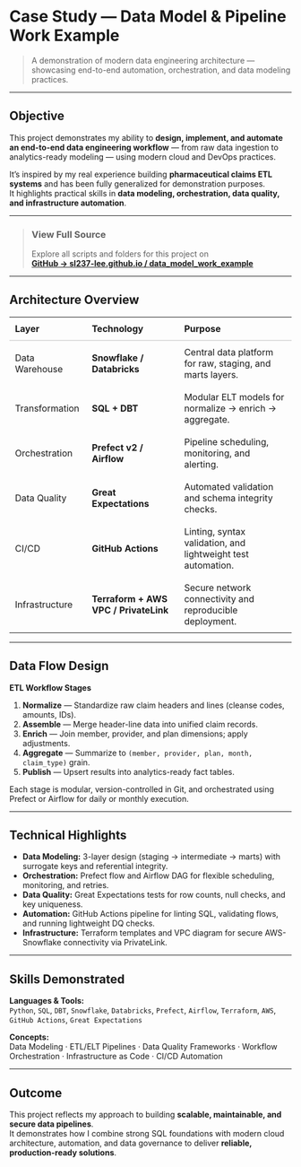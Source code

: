 # Case Study — Data Model & Pipeline Work Example

> A demonstration of modern data engineering architecture — showcasing end-to-end automation, orchestration, and data modeling practices.

---

## Objective
This project demonstrates my ability to **design, implement, and automate an end-to-end data engineering workflow** — from raw data ingestion to analytics-ready modeling — using modern cloud and DevOps practices.

It’s inspired by my real experience building **pharmaceutical claims ETL systems** and has been fully generalized for demonstration purposes.  
It highlights practical skills in **data modeling, orchestration, data quality, and infrastructure automation**.

---

> ### **View Full Source**
> Explore all scripts and folders for this project on  
> [**GitHub → sl237-lee.github.io / data_model_work_example**](https://github.com/sl237-lee/sl237-lee.github.io/tree/main/projects/data_model_work_example)

---

## Architecture Overview

<div align="center">

<table style="width:100%; border-collapse:collapse;">
  <thead>
    <tr>
      <th style="text-align:left; padding:10px; border-bottom:2px solid #ddd;">Layer</th>
      <th style="text-align:left; padding:10px; border-bottom:2px solid #ddd;">Technology</th>
      <th style="text-align:left; padding:10px; border-bottom:2px solid #ddd;">Purpose</th>
    </tr>
  </thead>
  <tbody>
    <tr>
      <td style="padding:10px;">Data Warehouse</td>
      <td style="padding:10px;"><strong>Snowflake / Databricks</strong></td>
      <td style="padding:10px;">Central data platform for raw, staging, and marts layers.</td>
    </tr>
    <tr>
      <td style="padding:10px;">Transformation</td>
      <td style="padding:10px;"><strong>SQL + DBT</strong></td>
      <td style="padding:10px;">Modular ELT models for normalize → enrich → aggregate.</td>
    </tr>
    <tr>
      <td style="padding:10px;">Orchestration</td>
      <td style="padding:10px;"><strong>Prefect v2 / Airflow</strong></td>
      <td style="padding:10px;">Pipeline scheduling, monitoring, and alerting.</td>
    </tr>
    <tr>
      <td style="padding:10px;">Data Quality</td>
      <td style="padding:10px;"><strong>Great Expectations</strong></td>
      <td style="padding:10px;">Automated validation and schema integrity checks.</td>
    </tr>
    <tr>
      <td style="padding:10px;">CI/CD</td>
      <td style="padding:10px;"><strong>GitHub Actions</strong></td>
      <td style="padding:10px;">Linting, syntax validation, and lightweight test automation.</td>
    </tr>
    <tr>
      <td style="padding:10px;">Infrastructure</td>
      <td style="padding:10px;"><strong>Terraform + AWS VPC / PrivateLink</strong></td>
      <td style="padding:10px;">Secure network connectivity and reproducible deployment.</td>
    </tr>
  </tbody>
</table>

</div>

---

## Data Flow Design

**ETL Workflow Stages**
1. **Normalize** — Standardize raw claim headers and lines (cleanse codes, amounts, IDs).  
2. **Assemble** — Merge header-line data into unified claim records.  
3. **Enrich** — Join member, provider, and plan dimensions; apply adjustments.  
4. **Aggregate** — Summarize to `(member, provider, plan, month, claim_type)` grain.  
5. **Publish** — Upsert results into analytics-ready fact tables.

Each stage is modular, version-controlled in Git, and orchestrated using Prefect or Airflow for daily or monthly execution.

---

## Technical Highlights

- **Data Modeling:** 3-layer design (staging → intermediate → marts) with surrogate keys and referential integrity.  
- **Orchestration:** Prefect flow and Airflow DAG for flexible scheduling, monitoring, and retries.  
- **Data Quality:** Great Expectations tests for row counts, null checks, and key uniqueness.  
- **Automation:** GitHub Actions pipeline for linting SQL, validating flows, and running lightweight DQ checks.  
- **Infrastructure:** Terraform templates and VPC diagram for secure AWS-Snowflake connectivity via PrivateLink.  

---

## Skills Demonstrated

**Languages & Tools:**  
`Python`, `SQL`, `DBT`, `Snowflake`, `Databricks`, `Prefect`, `Airflow`, `Terraform`, `AWS`, `GitHub Actions`, `Great Expectations`

**Concepts:**  
Data Modeling · ETL/ELT Pipelines · Data Quality Frameworks · Workflow Orchestration · Infrastructure as Code · CI/CD Automation

---

## Outcome
This project reflects my approach to building **scalable, maintainable, and secure data pipelines**.  
It demonstrates how I combine strong SQL foundations with modern cloud architecture, automation, and data governance to deliver **reliable, production-ready solutions**.